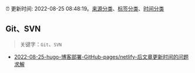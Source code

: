 :alarm_clock: 更新时间: 2022-08-25 08:48:19。[来源分类](../README.md)、[标签分类](../TAGS.md)、[时间分类](../TIMELINE.md)

## Git、SVN


> 关键字：`Git`、`SVN`



- [2022-08-25-hugo-博客部署-GitHub-pages/netlify-后文章更新时间的问题求解](https://www.v2ex.com/t/875363) 
